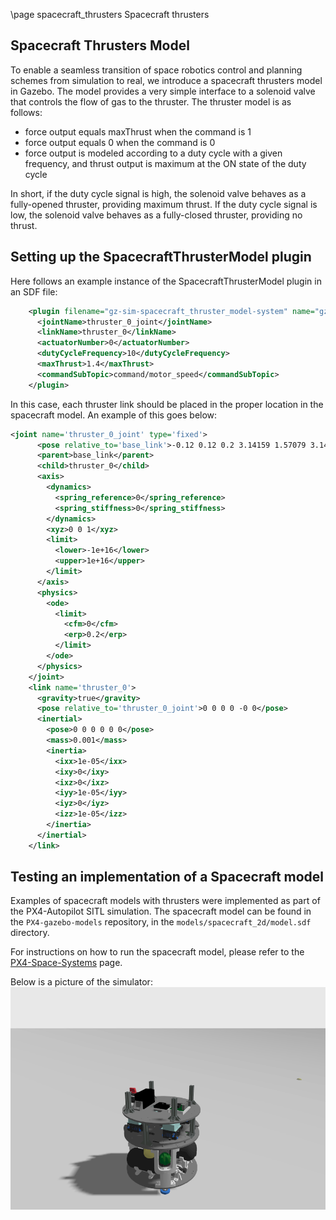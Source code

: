 \page spacecraft_thrusters Spacecraft thrusters

## Spacecraft Thrusters Model

To enable a seamless transition of space robotics control and planning schemes from simulation to real, we introduce
a spacecraft thrusters model in Gazebo. The model provides a very simple interface to a solenoid valve that controls
the flow of gas to the thruster. The thruster model is as follows:
    
- force output equals maxThrust when the command is 1
- force output equals 0 when the command is 0
- force output is modeled according to a duty cycle with a given frequency, and thrust output is maximum at the ON state of the duty cycle

In short, if the duty cycle signal is high, the solenoid valve behaves as a fully-opened thruster, providing maximum thrust.
If the duty cycle signal is low, the solenoid valve behaves as a fully-closed thruster, providing no thrust.

## Setting up the SpacecraftThrusterModel plugin

Here follows an example instance of the SpacecraftThrusterModel plugin in an SDF file:
```xml
    <plugin filename="gz-sim-spacecraft_thruster_model-system" name="gz::sim::systems::SpacecraftThrusterModel">
      <jointName>thruster_0_joint</jointName>
      <linkName>thruster_0</linkName>
      <actuatorNumber>0</actuatorNumber>
      <dutyCycleFrequency>10</dutyCycleFrequency>
      <maxThrust>1.4</maxThrust>
      <commandSubTopic>command/motor_speed</commandSubTopic>
    </plugin>
```

In this case, each thruster link should be placed in the proper location in the spacecraft model. 
An example of this goes below:
```xml
<joint name='thruster_0_joint' type='fixed'>
      <pose relative_to='base_link'>-0.12 0.12 0.2 3.14159 1.57079 3.14159</pose>
      <parent>base_link</parent>
      <child>thruster_0</child>
      <axis>
        <dynamics>
          <spring_reference>0</spring_reference>
          <spring_stiffness>0</spring_stiffness>
        </dynamics>
        <xyz>0 0 1</xyz>
        <limit>
          <lower>-1e+16</lower>
          <upper>1e+16</upper>
        </limit>
      </axis>
      <physics>
        <ode>
          <limit>
            <cfm>0</cfm>
            <erp>0.2</erp>
          </limit>
        </ode>
      </physics>
    </joint>
    <link name='thruster_0'>
      <gravity>true</gravity>
      <pose relative_to='thruster_0_joint'>0 0 0 0 -0 0</pose>
      <inertial>
        <pose>0 0 0 0 0 0</pose>
        <mass>0.001</mass>
        <inertia>
          <ixx>1e-05</ixx>
          <ixy>0</ixy>
          <ixz>0</ixz>
          <iyy>1e-05</iyy>
          <iyz>0</iyz>
          <izz>1e-05</izz>
        </inertia>
      </inertial>
    </link>
```

## Testing an implementation of a Spacecraft model

Examples of spacecraft models with thrusters were implemented as part of the PX4-Autopilot SITL simulation.
The spacecraft model can be found in the `PX4-gazebo-models` repository, in the `models/spacecraft_2d/model.sdf` directory.

For instructions on how to run the spacecraft model, please refer to the [PX4-Space-Systems](https://github.com/DISCOWER/PX4-Space-Systems) page.

Below is a picture of the simulator:
![Spacecraft simulator](https://raw.githubusercontent.com/DISCOWER/gz-sim/pr-spacecraft-thrusters/tutorials/files/spacecraft/kth_spacecraft_simulator.png)